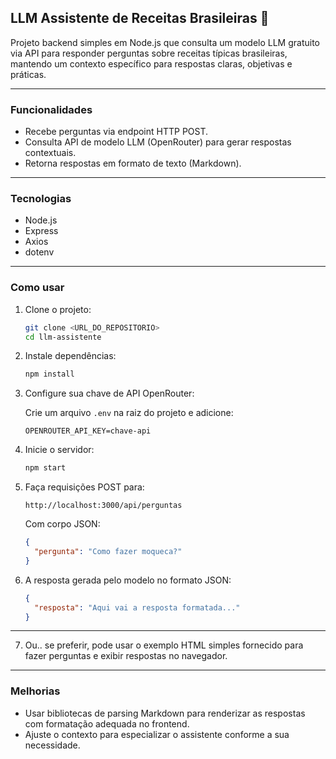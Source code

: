 ## LLM Assistente de Receitas Brasileiras 🍲

Projeto backend simples em Node.js que consulta um modelo LLM gratuito via API para responder perguntas sobre receitas típicas brasileiras, mantendo um contexto específico para respostas claras, objetivas e práticas.

---

### Funcionalidades

* Recebe perguntas via endpoint HTTP POST.
* Consulta API de modelo LLM (OpenRouter) para gerar respostas contextuais.
* Retorna respostas em formato de texto (Markdown).
---

### Tecnologias

* Node.js
* Express
* Axios
* dotenv

---

### Como usar

1. Clone o projeto:

   ```bash
   git clone <URL_DO_REPOSITORIO>
   cd llm-assistente
   ```

2. Instale dependências:

   ```bash
   npm install
   ```

3. Configure sua chave de API OpenRouter:

   Crie um arquivo `.env` na raiz do projeto e adicione:

   ```
   OPENROUTER_API_KEY=chave-api
   ```

4. Inicie o servidor:

   ```bash
   npm start
   ```

5. Faça requisições POST para:

   ```
   http://localhost:3000/api/perguntas
   ```

   Com corpo JSON:

   ```json
   {
     "pergunta": "Como fazer moqueca?"
   }
   ```

6. A resposta gerada pelo modelo no formato JSON:

   ```json
   {
     "resposta": "Aqui vai a resposta formatada..."
   }
   ```
---

7. Ou.. se preferir, pode usar o exemplo HTML simples fornecido para fazer perguntas e exibir respostas no navegador.

---

### Melhorias
* Usar bibliotecas de parsing Markdown para renderizar as respostas com formatação adequada no frontend.
* Ajuste o contexto para especializar o assistente conforme a sua necessidade.

